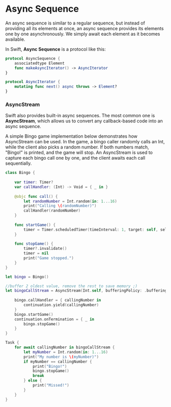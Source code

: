 # Async Sequence

An async sequence is similar to a regular sequence, but instead of providing all its elements at once, an async sequence provides its elements one by one asynchronously. We simply await each element as it becomes available.

In Swift, **Async Sequence** is a protocol like this:

```swift
protocol AsyncSequence {
    associatedtype Element
    func makeAsyncIterator() -> AsyncIterator
}

protocol AsyncIterator {
    mutating func next() async throws -> Element?
}
```
### AsyncStream

Swift also provides built-in async sequences. The most common one is **AsyncStream**, which allows us to convert any callback-based code into an async sequence.

A simple Bingo game implementation below demonstrates how AsyncStream can be used. In the game, a bingo caller randomly calls an Int, while the client also picks a random number. If both numbers match, "Bingo!" is printed, and the game will stop. An AsyncStream is used to capture each bingo call one by one, and the client awaits each call sequentially.

```swift
class Bingo {
    
    var timer: Timer?
    var callHandler: (Int) -> Void = { _ in }
    
    @objc func call() {
        let randomNumber = Int.random(in: 1...16)
        print("Calling \(randomNumber)")
        callHandler(randomNumber)
    }
    
    func startGame() {
        timer = Timer.scheduledTimer(timeInterval: 1, target: self, selector: #selector(call), userInfo: nil, repeats: true)
    }
    
    func stopGame() {
        timer?.invalidate()
        timer = nil
        print("Game stopped.")
    }
}

let bingo = Bingo()

//buffer 2 oldest value, remove the rest to save memory ;)
let bingoCallStream = AsyncStream(Int.self, bufferingPolicy: .bufferingOldest(2)) { continuation in
    
    bingo.callHandler = { callingNumber in
        continuation.yield(callingNumber)
    }
    bingo.startGame()
    continuation.onTermination = { _ in
        bingo.stopGame()
    }
}

Task {
    for await callingNumber in bingoCallStream {
        let myNumber = Int.random(in: 1...16)
        print("My number is \(myNumber)")
        if myNumber == callingNumber {
            print("Bingo!")
            bingo.stopGame()
            break
        } else {
            print("Missed!")
        }
    }
}
```
